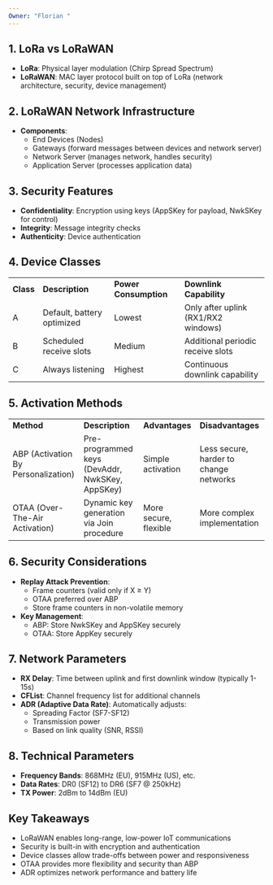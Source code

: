 ```yaml
---
Owner: "Florian "
---
```

## **1. LoRa vs LoRaWAN**
- **LoRa**: Physical layer modulation (Chirp Spread Spectrum)
- **LoRaWAN**: MAC layer protocol built on top of LoRa (network architecture, security, device management)
## **2. LoRaWAN Network Infrastructure**
- **Components**:
    - End Devices (Nodes)
    - Gateways (forward messages between devices and network server)
    - Network Server (manages network, handles security)
    - Application Server (processes application data)
## **3. Security Features**
- **Confidentiality**: Encryption using keys (AppSKey for payload, NwkSKey for control)
- **Integrity**: Message integrity checks
- **Authenticity**: Device authentication
## **4. Device Classes**
|   |   |   |   |
|---|---|---|---|
|**Class**|**Description**|**Power Consumption**|**Downlink Capability**|
|A|Default, battery optimized|Lowest|Only after uplink (RX1/RX2 windows)|
|B|Scheduled receive slots|Medium|Additional periodic receive slots|
|C|Always listening|Highest|Continuous downlink capability|
## **5. Activation Methods**
|   |   |   |   |
|---|---|---|---|
|**Method**|**Description**|**Advantages**|**Disadvantages**|
|ABP (Activation By Personalization)|Pre-programmed keys (DevAddr, NwkSKey, AppSKey)|Simple activation|Less secure, harder to change networks|
|OTAA (Over-The-Air Activation)|Dynamic key generation via Join procedure|More secure, flexible|More complex implementation|
## **6. Security Considerations**
- **Replay Attack Prevention**:
    - Frame counters (valid only if X ≥ Y)
    - OTAA preferred over ABP
    - Store frame counters in non-volatile memory
- **Key Management**:
    - ABP: Store NwkSKey and AppSKey securely
    - OTAA: Store AppKey securely
## **7. Network Parameters**
- **RX Delay**: Time between uplink and first downlink window (typically 1-15s)
- **CFList**: Channel frequency list for additional channels
- **ADR (Adaptive Data Rate)**: Automatically adjusts:
    - Spreading Factor (SF7-SF12)
    - Transmission power
    - Based on link quality (SNR, RSSI)
## **8. Technical Parameters**
- **Frequency Bands**: 868MHz (EU), 915MHz (US), etc.
- **Data Rates**: DR0 (SF12) to DR6 (SF7 @ 250kHz)
- **TX Power**: 2dBm to 14dBm (EU)
## **Key Takeaways**
- LoRaWAN enables long-range, low-power IoT communications
- Security is built-in with encryption and authentication
- Device classes allow trade-offs between power and responsiveness
- OTAA provides more flexibility and security than ABP
- ADR optimizes network performance and battery life